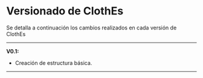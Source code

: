 # Versionado de ClothEs
Se detalla a continuación los cambios realizados en cada versión de ClothEs

---

**V0.1:**
- Creación de estructura básica.

---